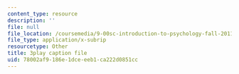 ```yaml
---
content_type: resource
description: ''
file: null
file_location: /coursemedia/9-00sc-introduction-to-psychology-fall-2011/78002af9186e1dceeeb1ca222d0851cc_Qw4SkvZ03cc.srt
file_type: application/x-subrip
resourcetype: Other
title: 3play caption file
uid: 78002af9-186e-1dce-eeb1-ca222d0851cc
---
```

